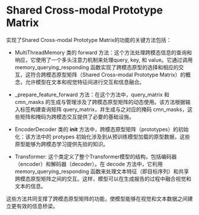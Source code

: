 # Shared Cross-modal Prototype Matrix

实现了Shared Cross-modal Prototype Matrix的功能的关键方法包括：

- MultiThreadMemory 类的 forward 方法：这个方法处理跨模态信息的查询和响应，它使用了一个多头注意力机制来处理query, key, 和 value。它通过调用 memory_querying_responding 函数实现了跨模态原型的选择和相应的交互，这符合跨模态原型矩阵（Shared Cross-modal Prototype Matrix）的概念，允许模型在文本和视觉特征间进行交互和信息融合。

- _prepare_feature_forward 方法：在这个方法中，query_matrix 和 cmn_masks 的生成与管理涉及了跨模态原型矩阵的动态使用。该方法根据输入标签构建查询矩阵 query_matrix，并生成与之对应的掩码 cmn_masks，这些矩阵和掩码为跨模态交互提供了必要的基础设施。

- EncoderDecoder 类的 __init__ 方法中，跨模态原型矩阵（prototypes）的初始化：该方法中的 protypes 初始化涉及到从预训练模型加载的原型数据，这些原型能够为跨模态学习提供先验的知识。

- Transformer:
这个类定义了整个Transformer模型的结构，包括编码器（encoder）和解码器（decoder）。在 decode 方法中，它利用 memory_querying_responding 函数来处理文本特征（即目标序列）和共享跨模态原型矩阵之间的交互。这样，模型可以在生成报告的过程中融合视觉和文本的信息。

这些方法共同支撑了跨模态原型矩阵的功能，使模型能够在视觉和文本数据之间建立更有效的信息桥梁。
